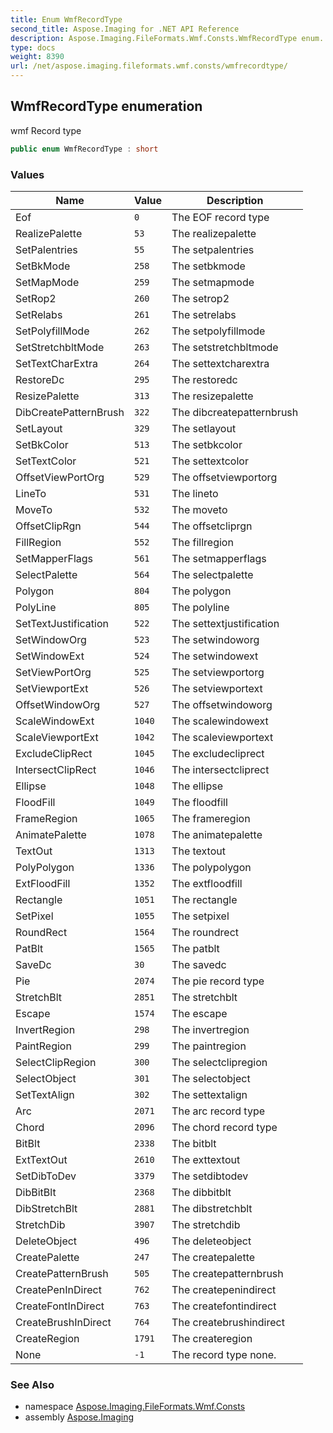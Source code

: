 ```yaml
---
title: Enum WmfRecordType
second_title: Aspose.Imaging for .NET API Reference
description: Aspose.Imaging.FileFormats.Wmf.Consts.WmfRecordType enum. wmf Record type
type: docs
weight: 8390
url: /net/aspose.imaging.fileformats.wmf.consts/wmfrecordtype/
---
```

## WmfRecordType enumeration

wmf Record type

```csharp
public enum WmfRecordType : short
```

### Values

| Name | Value | Description |
| --- | --- | --- |
| Eof | `0` | The EOF record type |
| RealizePalette | `53` | The realizepalette |
| SetPalentries | `55` | The setpalentries |
| SetBkMode | `258` | The setbkmode |
| SetMapMode | `259` | The setmapmode |
| SetRop2 | `260` | The setrop2 |
| SetRelabs | `261` | The setrelabs |
| SetPolyfillMode | `262` | The setpolyfillmode |
| SetStretchbltMode | `263` | The setstretchbltmode |
| SetTextCharExtra | `264` | The settextcharextra |
| RestoreDc | `295` | The restoredc |
| ResizePalette | `313` | The resizepalette |
| DibCreatePatternBrush | `322` | The dibcreatepatternbrush |
| SetLayout | `329` | The setlayout |
| SetBkColor | `513` | The setbkcolor |
| SetTextColor | `521` | The settextcolor |
| OffsetViewPortOrg | `529` | The offsetviewportorg |
| LineTo | `531` | The lineto |
| MoveTo | `532` | The moveto |
| OffsetClipRgn | `544` | The offsetcliprgn |
| FillRegion | `552` | The fillregion |
| SetMapperFlags | `561` | The setmapperflags |
| SelectPalette | `564` | The selectpalette |
| Polygon | `804` | The polygon |
| PolyLine | `805` | The polyline |
| SetTextJustification | `522` | The settextjustification |
| SetWindowOrg | `523` | The setwindoworg |
| SetWindowExt | `524` | The setwindowext |
| SetViewPortOrg | `525` | The setviewportorg |
| SetViewportExt | `526` | The setviewportext |
| OffsetWindowOrg | `527` | The offsetwindoworg |
| ScaleWindowExt | `1040` | The scalewindowext |
| ScaleViewportExt | `1042` | The scaleviewportext |
| ExcludeClipRect | `1045` | The excludecliprect |
| IntersectClipRect | `1046` | The intersectcliprect |
| Ellipse | `1048` | The ellipse |
| FloodFill | `1049` | The floodfill |
| FrameRegion | `1065` | The frameregion |
| AnimatePalette | `1078` | The animatepalette |
| TextOut | `1313` | The textout |
| PolyPolygon | `1336` | The polypolygon |
| ExtFloodFill | `1352` | The extfloodfill |
| Rectangle | `1051` | The rectangle |
| SetPixel | `1055` | The setpixel |
| RoundRect | `1564` | The roundrect |
| PatBlt | `1565` | The patblt |
| SaveDc | `30` | The savedc |
| Pie | `2074` | The pie record type |
| StretchBlt | `2851` | The stretchblt |
| Escape | `1574` | The escape |
| InvertRegion | `298` | The invertregion |
| PaintRegion | `299` | The paintregion |
| SelectClipRegion | `300` | The selectclipregion |
| SelectObject | `301` | The selectobject |
| SetTextAlign | `302` | The settextalign |
| Arc | `2071` | The arc record type |
| Chord | `2096` | The chord record type |
| BitBlt | `2338` | The bitblt |
| ExtTextOut | `2610` | The exttextout |
| SetDibToDev | `3379` | The setdibtodev |
| DibBitBlt | `2368` | The dibbitblt |
| DibStretchBlt | `2881` | The dibstretchblt |
| StretchDib | `3907` | The stretchdib |
| DeleteObject | `496` | The deleteobject |
| CreatePalette | `247` | The createpalette |
| CreatePatternBrush | `505` | The createpatternbrush |
| CreatePenInDirect | `762` | The createpenindirect |
| CreateFontInDirect | `763` | The createfontindirect |
| CreateBrushInDirect | `764` | The createbrushindirect |
| CreateRegion | `1791` | The createregion |
| None | `-1` | The record type none. |

### See Also

* namespace [Aspose.Imaging.FileFormats.Wmf.Consts](../../aspose.imaging.fileformats.wmf.consts/)
* assembly [Aspose.Imaging](../../)


